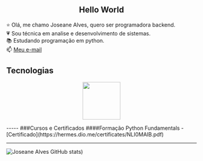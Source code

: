 <center><h2>Hello World</h2></center>

⭐ Olá, me chamo Joseane Alves, quero ser programadora backend.<br>
💗 Sou técnica em analise e desenvolvimento de sistemas.<br>
📚 Estudando programação em python.<br>
📫 [Meu e-mail]()



## Tecnologias
<p align="center">
<img src= "https://cdn.jsdelivr.net/gh/devicons/devicon@latest/icons/python/python-original.svg" width ="100px">
</p>
-----
###Cursos e Certificados 
####Formação Python Fundamentals - [Certificado](https://hermes.dio.me/certificates/NLI0MAIB.pdf)

---------
![Joseane Alves GitHub stats](https://github-readme-stats.vercel.app/api?username=Joseane-Adev&show_icons=true&theme=dracula))



<!--
**Joseane-Adev/Joseane-Adev** is a ✨ _special_ ✨ repository because its `README.md` (this file) appears on your GitHub profile.

Here are some ideas to get you started:

- 🔭 I’m currently working on ...
- 🌱 I’m currently learning ...
- 👯 I’m looking to collaborate on ...
- 🤔 I’m looking for help with ...
- 💬 Ask me about ...
- 📫 How to reach me: ...
- 😄 Pronouns: ...
- ⚡ Fun fact: ...
-->
